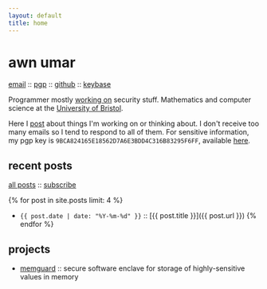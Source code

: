 ```yaml
---
layout: default
title: home
---
```


# awn umar

[email](mailto:awn@spacetime.dev) :: [pgp](/my/key.txt) :: [github](https://github.com/awnumar) :: [keybase](https://keybase.io/awn)

Programmer mostly [working on](https://github.com/awnumar) security stuff. Mathematics and computer science at the [University of Bristol](https://en.wikipedia.org/wiki/University_of_Bristol).

Here I [post](/posts) about things I'm working on or thinking about. I don't receive too many emails so I tend to respond to all of them. For sensitive information, my pgp key is `9BCA824165E18562D7A6E3BDD4C316B83295F6FF`, available [here](/my/key.txt).

## recent posts

[all posts](/posts) :: [subscribe](/feed.xml)

{% for post in site.posts limit: 4 %}
- `{{ post.date | date: "%Y-%m-%d" }}` :: [{{ post.title }}]({{ post.url }}) {% endfor %}

## projects

- [memguard](https://github.com/awnumar/memguard) :: secure software enclave for storage of highly-sensitive values in memory
